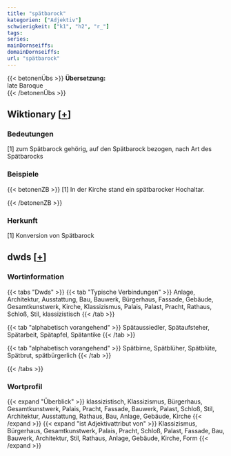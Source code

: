 ```yaml
---
title: "spätbarock"
kategorien: ["Adjektiv"]
schwierigkeit: ["k1", "h2", "r_"]
tags:
series:
mainDornseiffs:
domainDornseiffs:
url: "spätbarock"
---
```


{{< betonenÜbs >}}
**Übersetzung:**  
late Baroque  
{{< /betonenÜbs >}}

## Wiktionary [[+](https://de.wiktionary.org/wiki/spätbarock)]

### Bedeutungen
[1] zum Spätbarock gehörig, auf den Spätbarock bezogen, nach Art des Spätbarocks  

### Beispiele
{{< betonenZB >}}
[1] In der Kirche stand ein spätbarocker Hochaltar.  

{{< /betonenZB >}}
### Herkunft
[1] Konversion von Spätbarock  



## dwds [[+](https://www.dwds.de/wb/spätbarock)]

### Wortinformation
{{< tabs "Dwds" >}}
{{< tab "Typische Verbindungen" >}}
Anlage, Architektur, Ausstattung, Bau, Bauwerk, Bürgerhaus, Fassade, Gebäude, Gesamtkunstwerk, Kirche, Klassizismus, Palais, Palast, Pracht, Rathaus, Schloß, Stil, klassizistisch
{{< /tab >}}

{{< tab "alphabetisch vorangehend" >}}
Spätaussiedler, Spätaufsteher, Spätarbeit, Spätapfel, Spätantike
{{< /tab >}}

{{< tab "alphabetisch vorangehend" >}}
Spätbirne, Spätblüher, Spätblüte, Spätbrut, spätbürgerlich
{{< /tab >}}

{{< /tabs >}}

### Wortprofil
{{< expand "Überblick" >}} klassizistisch, Klassizismus, Bürgerhaus, Gesamtkunstwerk, Palais, Pracht, Fassade, Bauwerk, Palast, Schloß, Stil, Architektur, Ausstattung, Rathaus, Bau, Anlage, Gebäude, Kirche {{< /expand >}}
{{< expand "ist Adjektivattribut von" >}} Klassizismus, Bürgerhaus, Gesamtkunstwerk, Palais, Pracht, Schloß, Palast, Fassade, Bau, Bauwerk, Architektur, Stil, Rathaus, Anlage, Gebäude, Kirche, Form {{< /expand >}}

